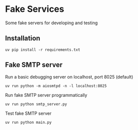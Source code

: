 # Fake Services
Some fake servers for developing and testing

## Installation
```
uv pip install -r requirements.txt
```

## Fake SMTP server
Run a basic debugging server on localhost, port 8025 (default)
```
uv run python -m aiosmtpd -n -l localhost:8025
```

Run fake SMTP server programmatically
```
uv run python smtp_server.py
```

Test fake SMTP server
```
uv run python main.py
```